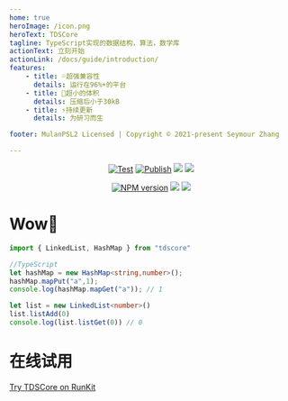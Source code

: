 ```yaml
---
home: true
heroImage: /icon.png
heroText: TDSCore
tagline: TypeScript实现的数据结构，算法，数学库
actionText: 立刻开始
actionLink: /docs/guide/introduction/
features:
    - title: 💦超强兼容性
      details: 运行在96%+的平台
    - title: 🤏超小的体积
      details: 压缩后小于30kB
    - title: ⚡持续更新
      details: 为研习而生

footer: MulanPSL2 Licensed | Copyright © 2021-present Seymour Zhang

---
```

<div align="center">

[![Test](https://github.com/zsh2401/tdscore/actions/workflows/test.yml/badge.svg)](https://github.com/zsh2401/tdscore/actions/workflows/test.yml)
[![Publish](https://github.com/zsh2401/tdscore/actions/workflows/publish.yml/badge.svg)](https://github.com/zsh2401/tdscore/actions/workflows/publish.yml)
![](https://img.shields.io/github/languages/top/zsh2401/tdscore)
![](https://img.shields.io/node/v/tdscore)

[![NPM version](https://img.shields.io/npm/v/tdscore.svg)](https://www.npmjs.com/package/tdscore)
![](https://badgen.net/npm/dy/tdscore)
![](https://img.shields.io/bundlephobia/minzip/tdscore)

</div>

# Wow📢
```typescript
import { LinkedList, HashMap } from "tdscore"

//TypeScript
let hashMap = new HashMap<string,number>();
hashMap.mapPut("a",1);
console.log(hashMap.mapGet("a")); // 1

let list = new LinkedList<number>()
list.listAdd(0)
console.log(list.listGet(0)) // 0
```
# 在线试用
[Try TDSCore on RunKit](https://npm.runkit.com/tdscore)
